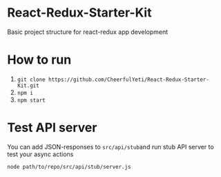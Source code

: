 # React-Redux-Starter-Kit
Basic project structure for react-redux app development

# How to run
1. `git clone https://github.com/CheerfulYeti/React-Redux-Starter-Kit.git`
2. `npm i`
3. `npm start`

# Test API server
You can add JSON-responses to `src/api/stub`and run stub API server to test your async actions

`node path/to/repo/src/api/stub/server.js`
